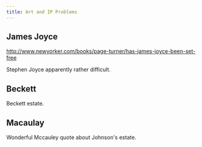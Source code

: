 ```yaml
---
title: Art and IP Problems
---
```


## James Joyce

http://www.newyorker.com/books/page-turner/has-james-joyce-been-set-free

Stephen Joyce apparently rather difficult.

## Beckett

Beckett estate.

## Macaulay

Wonderful Mccauley quote about Johnson's estate.

